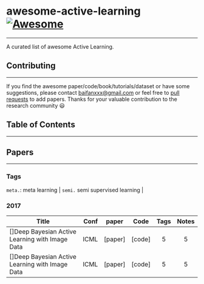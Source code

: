 # awesome-active-learning [![Awesome](https://awesome.re/badge.svg)](https://awesome.re)
***
A curated list of awesome Active Learning.

## Contributing
***
If you find the awesome paper/code/book/tutorials/dataset or have some suggestions, please contact baifanxxx@gmail.com or feel free to [pull requests](https://github.com/baifanxxx/awesome-active-learning/pulls) to add papers. Thanks for your valuable contribution to the research community 😃

## Table of Contents
***

## Papers
***
### Tags
`meta.`: meta learning | `semi.` semi supervised learning | 
### 2017
| Title        | Conf    |  paper  |  Code  | Tags | Notes |
| --------     | -----:  | :----:  | :----: |:----:|:----:|
| []Deep Bayesian Active Learning with Image Data         |ICML|[paper]|[code]|   5  |   5  |
| []Deep Bayesian Active Learning with Image Data         |ICML|[paper]|[code]|   5  |   5  |


